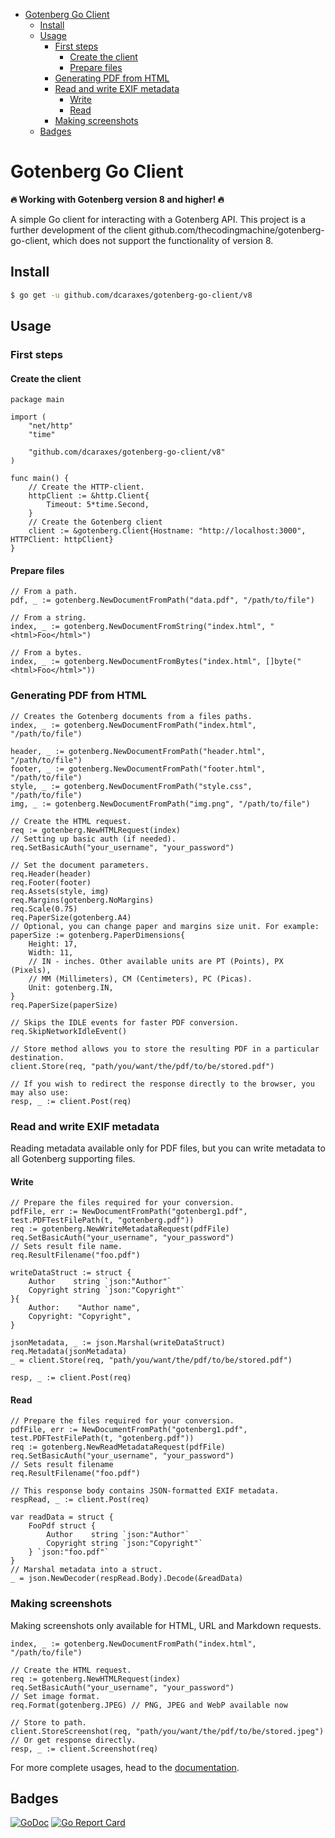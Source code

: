 <!-- TOC start (generated with https://github.com/derlin/bitdowntoc) -->

- [Gotenberg Go Client](#gotenberg-go-client)
   * [Install](#install)
   * [Usage](#usage)
      + [First steps](#first-steps)
         - [Create the client](#create-the-client)
         - [Prepare files](#prepare-files)
      + [Generating PDF from HTML](#generating-pdf-from-html)
      + [Read and write EXIF metadata](#read-and-write-exif-metadata)
         - [Write](#write)
         - [Read](#read)
      + [Making screenshots](#making-screenshots)
   * [Badges](#badges)

<!-- TOC end -->

<!-- TOC --><a name="gotenberg-go-client"></a>
# Gotenberg Go Client
**🔥 Working with Gotenberg version 8 and higher! 🔥**

A simple Go client for interacting with a Gotenberg API. This project is a further development of the client github.com/thecodingmachine/gotenberg-go-client, which does not support the functionality of version 8.

<!-- TOC --><a name="install"></a>
## Install

```bash
$ go get -u github.com/dcaraxes/gotenberg-go-client/v8
```

<!-- TOC --><a name="usage"></a>
## Usage

<!-- TOC --><a name="first-steps"></a>
### First steps

<!-- TOC --><a name="create-the-client"></a>
#### Create the client
```golang
package main

import (
	"net/http"
	"time"

	"github.com/dcaraxes/gotenberg-go-client/v8"
)

func main() {
    // Create the HTTP-client.
    httpClient := &http.Client{
		Timeout: 5*time.Second,
    }
    // Create the Gotenberg client
    client := &gotenberg.Client{Hostname: "http://localhost:3000", HTTPClient: httpClient}
}
```

<!-- TOC --><a name="prepare-files"></a>
#### Prepare files
```golang
// From a path.
pdf, _ := gotenberg.NewDocumentFromPath("data.pdf", "/path/to/file")

// From a string.
index, _ := gotenberg.NewDocumentFromString("index.html", "<html>Foo</html>")

// From a bytes.
index, _ := gotenberg.NewDocumentFromBytes("index.html", []byte("<html>Foo</html>"))
```

<!-- TOC --><a name="generating-pdf-from-html"></a>
### Generating PDF from HTML
```golang
// Creates the Gotenberg documents from a files paths.
index, _ := gotenberg.NewDocumentFromPath("index.html", "/path/to/file")

header, _ := gotenberg.NewDocumentFromPath("header.html", "/path/to/file")
footer, _ := gotenberg.NewDocumentFromPath("footer.html", "/path/to/file")
style, _ := gotenberg.NewDocumentFromPath("style.css", "/path/to/file")
img, _ := gotenberg.NewDocumentFromPath("img.png", "/path/to/file")

// Create the HTML request.
req := gotenberg.NewHTMLRequest(index)
// Setting up basic auth (if needed).
req.SetBasicAuth("your_username", "your_password")

// Set the document parameters.
req.Header(header)
req.Footer(footer)
req.Assets(style, img)
req.Margins(gotenberg.NoMargins)
req.Scale(0.75)
req.PaperSize(gotenberg.A4)
// Optional, you can change paper and margins size unit. For example:
paperSize := gotenberg.PaperDimensions{
    Height: 17,
    Width: 11,
    // IN - inches. Other available units are PT (Points), PX (Pixels), 
    // MM (Millimeters), CM (Centimeters), PC (Picas).
    Unit: gotenberg.IN,
}
req.PaperSize(paperSize)

// Skips the IDLE events for faster PDF conversion.
req.SkipNetworkIdleEvent()

// Store method allows you to store the resulting PDF in a particular destination.
client.Store(req, "path/you/want/the/pdf/to/be/stored.pdf")

// If you wish to redirect the response directly to the browser, you may also use:
resp, _ := client.Post(req)
```

<!-- TOC --><a name="read-and-write-exif-metadata"></a>
### Read and write EXIF metadata
Reading metadata available only for PDF files, but you can write metadata to all Gotenberg supporting files.

<!-- TOC --><a name="write"></a>
#### Write
```golang
// Prepare the files required for your conversion.
pdfFile, err := NewDocumentFromPath("gotenberg1.pdf", test.PDFTestFilePath(t, "gotenberg.pdf"))
req := gotenberg.NewWriteMetadataRequest(pdfFile)
req.SetBasicAuth("your_username", "your_password")
// Sets result file name.
req.ResultFilename("foo.pdf")

writeDataStruct := struct {
    Author    string `json:"Author"`
    Copyright string `json:"Copyright"`
}{
    Author:    "Author name",
    Copyright: "Copyright",
}

jsonMetadata, _ := json.Marshal(writeDataStruct)
req.Metadata(jsonMetadata)
_ = client.Store(req, "path/you/want/the/pdf/to/be/stored.pdf")

resp, _ := client.Post(req)
```

<!-- TOC --><a name="read"></a>
#### Read
```golang
// Prepare the files required for your conversion.
pdfFile, err := NewDocumentFromPath("gotenberg1.pdf", test.PDFTestFilePath(t, "gotenberg.pdf"))
req := gotenberg.NewReadMetadataRequest(pdfFile)
req.SetBasicAuth("your_username", "your_password")
// Sets result filename
req.ResultFilename("foo.pdf")

// This response body contains JSON-formatted EXIF metadata.
respRead, _ := client.Post(req)

var readData = struct {
    FooPdf struct {
        Author    string `json:"Author"`
        Copyright string `json:"Copyright"`
    } `json:"foo.pdf"`
}
// Marshal metadata into a struct.
_ = json.NewDecoder(respRead.Body).Decode(&readData)
```

<!-- TOC --><a name="making-screenshots"></a>
### Making screenshots
Making screenshots only available for HTML, URL and Markdown requests.
```golang
index, _ := gotenberg.NewDocumentFromPath("index.html", "/path/to/file")

// Create the HTML request.
req := gotenberg.NewHTMLRequest(index)
req.SetBasicAuth("your_username", "your_password")
// Set image format.
req.Format(gotenberg.JPEG) // PNG, JPEG and WebP available now

// Store to path.
client.StoreScreenshot(req, "path/you/want/the/pdf/to/be/stored.jpeg")
// Or get response directly.
resp, _ := client.Screenshot(req)
```


For more complete usages, head to the [documentation](https://gotenberg.dev/).

<!-- TOC --><a name="badges"></a>
## Badges

[![GoDoc](https://godoc.org/github.com/dcaraxes/gotenberg-go-client/v8?status.svg)](https://godoc.org/github.com/dcaraxes/gotenberg-go-client/v8)
[![Go Report Card](https://goreportcard.com/badge/github.com/dcaraxes/gotenberg-go-client/v8)](https://goreportcard.com/report/github.com/dcaraxes/gotenberg-go-client/v8)
